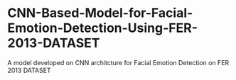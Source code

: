 # CNN-Based-Model-for-Facial-Emotion-Detection-Using-FER-2013-DATASET
A model developed on CNN architcture for Facial Emotion Detection on FER 2013 DATASET
